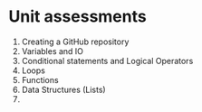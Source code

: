 # Unit assessments
1. Creating a GitHub repository
2. Variables and IO
3. Conditional statements and Logical Operators
4. Loops
5.  Functions
6.   Data Structures (Lists)
7.   

